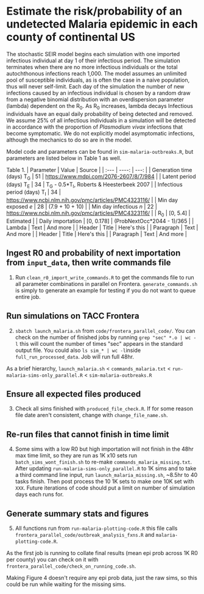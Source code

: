 # Estimate the risk/probability of an undetected Malaria epidemic in each county of continental US

The stochastic SEIR model begins each simulation with one imported infectious individual at day 1 of their infectious period. The simulation terminates when there are no more infectious individuals or the total autochthonous infections reach 1,000. The model assumes an unlimited pool of susceptible individuals, as is often the case in a naive population, thus will never self-limit. Each day of the simulation the number of new infections caused by an infectious individual is chosen by a random draw from a negative binomial distribution with an overdispersion parameter (lambda) dependent on the R<sub>0</sub>. As R<sub>0</sub> increases, lambda decays  Infectious individuals have an equal daily probability of being detected and removed. We assume 25% of all infectious individuals in a simulation will be detected in accordance with the proportion of *Plasmodium vivax* infections that become symptomatic. We do not explicitly model asymptomatic infections, although the mechanics to do so are in the model. 

Model code and parameters can be found in `sim-malaria-outbreaks.R`, but parameters are listed below in Table 1 as well.

Table 1. 
| Parameter   | Value  | Source   |
| :---        | ----:  |     ---: |
| Generation time (days) T<sub>G</sub>    | 51          | https://www.mdpi.com/2076-2607/8/7/984   |
| Latent period (days) T<sub>E</sub>      | 34          | T<sub>G</sub> - 0.5\*T<sub>I</sub>, Roberts & Heesterbeek 2007      |
| Infectious period (days) T<sub>I</sub>  | 34          | https://www.ncbi.nlm.nih.gov/pmc/articles/PMC4323116/   |
| Min day exposed *e*                     | 28          | (7.9 + 10 + 10)      |
| Min day infectious *n*                  | 22          | https://www.ncbi.nlm.nih.gov/pmc/articles/PMC4323116/   |
| R<sub>0</sub>                           | [0, 5.4]    | Estimated     |
| Daily importation                       | [0, 0.178]  | (ProbNextOcc\*2044 - 1)/365   |
| Lambda                                  | Text        | And more      |
| Header      | Title       | Here's this   |
| Paragraph   | Text        | And more      |
| Header      | Title       | Here's this   |
| Paragraph   | Text        | And more      |



## Ingest R0 and probability of next importation from `input_data`, then write commands file
1. Run `clean_r0_import_write_commands.R` to get the commands file to run all parameter combinations in parallel on Frontera. `generate_commands.sh` is simply to generate an example for testing if you do not want to queue entire job. 

## Run simulations on TACC Frontera
2. `sbatch launch_malaria.sh` from `code/frontera_parallel_code/`. You can check on the number of finished jobs by running `grep "sec" *.o | wc -l` this will count the number of times "sec" appears in the standard output file. You could also `ls sim_* | wc -l`inside `full_run_processed_data`. Job will run full 48hr.

As a brief hierarchy, `launch_malaria.sh` < `commands_malaria.txt` < `run-malaria-sims-only_parallel.R` < `sim-malaria-outbreaks.R`

## Ensure all expected files produced
3. Check all sims finished with `produced_file_check.R`. If for some reason file date aren't consistent, change with `change_file_name.sh`.

## Re-run files that cannot finish in time limit
4. Some sims with a low R0 but high importation will not finish in the 48hr max time limit, so they are run as 1K x10 sets
run `batch_sims_wont_finish.sh` to re-make `commands_malaria_missing.txt`. After updating `run-malaria-sims-only_parallel.R` to 1K sims and to take a third command line input, run `launch_malaria_missing.sh`, ~8.5hr to 40 tasks finish. Then post process the 10 1K sets to make one 10K set with `XXX`. Future iterations of code should put a limit on number of simulation days each runs for.

## Generate summary stats and figures
5. All functions run from `run-malaria-plotting-code.R` this file calls `frontera_parallel_code/outbreak_analysis_fxns.R` and `malaria-plotting-code.R`.

As the first job is running to collate final results (mean epi prob across 1K R0 per county) you can check on it with `frontera_parallel_code/check_on_running_code.sh`. 

Making Figure 4 doesn't require any epi prob data, just the raw sims, so this could be run while waiting for the missing sims.

















